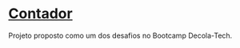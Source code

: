 # [Contador](https://https://todo-g.netlify.app)
Projeto proposto como um dos desafios no Bootcamp Decola-Tech.
